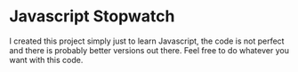 # Javascript Stopwatch
I created this project simply just to learn Javascript, the code is not perfect and there is probably better versions out there. Feel free to do whatever you want with this code.